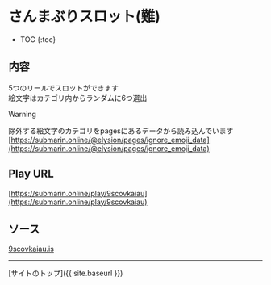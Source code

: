# さんまぶりスロット(難)

* TOC
{:toc}

## 内容
5つのリールでスロットができます  
絵文字はカテゴリ内からランダムに6つ選出

> [!WARNING]
> 除外する絵文字のカテゴリをpagesにあるデータから読み込んでいます
> [https://submarin.online/@elysion/pages/ignore_emoji_data](https://submarin.online/@elysion/pages/ignore_emoji_data)


## Play URL

[https://submarin.online/play/9scovkaiau](https://submarin.online/play/9scovkaiau)

## ソース

[9scovkaiau.is](https://github.com/elysion-pre/MisskeyPlay/blob/main/src/submarin/9scovkaiau.is)

----

[サイトのトップ]({{ site.baseurl }})
